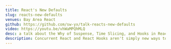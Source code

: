 ```yaml
---
title: React's New Defaults
slug: reacts-new-defaults
venues: Bay Area React
github: https://github.com/sw-yx/talk-reacts-new-defaults
video: https://youtu.be/vhWaMPQhMLQ
desc: a talk about the Why of Suspense, Time Slicing, and Hooks in React
description: Concurrent React and React Hooks aren't simply new ways to do old things. They represent a new, stronger opinion of what apps should do by default. Let's explore the -Why- of React's new APIs!
---
```

